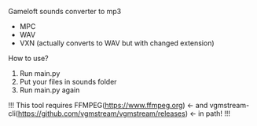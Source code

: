 Gameloft sounds converter to mp3
- MPC
- WAV
- VXN (actually converts to WAV but with changed extension)

How to use?
1. Run main.py
2. Put your files in sounds folder
3. Run main.py again

!!!
This tool requires 
FFMPEG(https://www.ffmpeg.org) <-
and 
vgmstream-cli(https://github.com/vgmstream/vgmstream/releases) <-
in path!
!!!